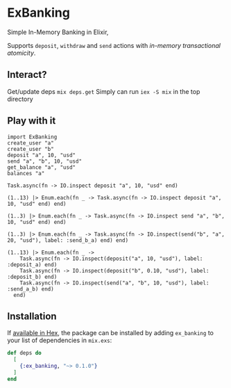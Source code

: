 # ExBanking

Simple In-Memory Banking in Elixir,

Supports `deposit`, `withdraw` and `send` actions with *in-memory transactional atomicity*.


## Interact?
Get/update deps `mix deps.get`
Simply can run  `iex -S mix` in the top directory


## Play with it 

```
import ExBanking
create_user "a"
create_user "b"
deposit "a", 10, "usd"
send "a", "b", 10, "usd"
get_balance "a", "usd"
balances "a"

Task.async(fn -> IO.inspect deposit "a", 10, "usd" end)

(1..13) |> Enum.each(fn _ -> Task.async(fn -> IO.inspect deposit "a", 10, "usd" end) end)

(1..3) |> Enum.each(fn _ -> Task.async(fn -> IO.inspect send "a", "b", 10, "usd" end) end)

(1..3) |> Enum.each(fn _ -> Task.async(fn -> IO.inspect(send("b", "a", 20, "usd"), label: :send_b_a) end) end)

(1..13) |> Enum.each(fn _ ->
    Task.async(fn -> IO.inspect(deposit("a", 10, "usd"), label: :deposit_a) end)
    Task.async(fn -> IO.inspect(deposit("b", 0.10, "usd"), label: :deposit_b) end)
    Task.async(fn -> IO.inspect(send("a", "b", 10, "usd"), label: :send_a_b) end)
  end)
```


## Installation

If [available in Hex](https://hex.pm/docs/publish), the package can be installed
by adding `ex_banking` to your list of dependencies in `mix.exs`:

```elixir
def deps do
  [
    {:ex_banking, "~> 0.1.0"}
  ]
end
```


